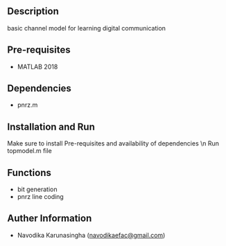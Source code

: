 ## Description
basic channel model for learning digital communication
## Pre-requisites
- MATLAB 2018

## Dependencies
- pnrz.m

## Installation and Run
Make sure to install Pre-requisites and availability of dependencies \n
Run topmodel.m file

## Functions
- bit generation
- pnrz line coding

## Auther Information
- Navodika Karunasingha (navodikaefac@gmail.com)
